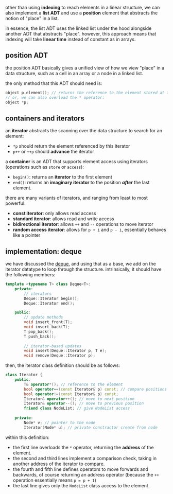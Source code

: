 other than using **indexing** to reach elements in a linear structure, we can also implement a **list ADT** and use a **position** element that abstracts the notion of "place" in a list. 

in essence, the list ADT uses the linked list under the hood alongside another ADT that abstracts "place". however, this approach means that indexing will take **linear time** instead of constant as in arrays.

## position ADT
the position ADT basically gives a unified view of how we view "place" in a data structure, such as a cell in an array or a node in a linked list. 

the only method that this ADT should need is: 

```cpp
object p.element(); // returns the reference to the element stored at this position
// or, we can also overload the * operator: 
object *p; 
```

## containers and iterators
an **iterator** abstracts the scanning over the data structure to search for an element:
- `*p` should return the element referenced by this iterator
- `p++` or `++p` should **advance** the iterator

a **container** is an ADT that supports element access using iterators (operations such as `store` or `access`): 
- `begin()`: returns an **iterator** to the first element
- `end()`: returns an **imaginary iterator** to the position ***after*** the last element. 

there are many variants of iterators, and ranging from least to most powerful: 
- **const iterator**: only allows read access
- **standard iterator**: allows read and write access
- **bidirectional iterator**: allows `++` and `--` operations to move iterator
- **random access iterator**: allows for `p + i` and `p - i`, essentially behaves like a pointer

## implementation: deque
we have discussed the [deque](queues/abstract%20queue%20definition.md), and using that as a base, we add on the iterator datatype to loop through the structure. intrinsically, it should have the following members: 

```cpp
template <typename T> class Deque<T>: 
	private: 
		// iterators
		Deque::Iterator begin(); 
		Deque::Iterator end(); 

	public: 
		// update methods
		void insert_front(T); 
		void insert_back(T); 
		T pop_back(); 
		T push_back(); 
		
		// iterator-based updates
		void insert(Deque::Iterator p, T e); 
		void remove(Deque::Iterator p); 
```

then, the iterator class definition should be as follows: 

```cpp
class Iterator {
	public:  
		T& operator*(); // reference to the element  
		bool operator==(const Iterator& p) const; // compare positions  
		bool operator!=(const Iterator& p) const;  
		Iterator& operator++(); // move to next position  
		Iterator& operator--(); // move to previous position  
		friend class NodeList; // give NodeList access  
		
	private:  
		Node* v; // pointer to the node  
		Iterator(Node* u); // private constractor create from node
```

within this definition: 
- the first line overloads the `*` operator, returning the **address** of the element. 
- the second and third lines implement a comparison check, taking in another address of the iterator to compare.
- the fourth and fifth line defines operators to move forwards and backwards, of course returning an address operator (because the `++` operation essentially means `p = p + 1`) 
- the last line gives only the `NodeList` class access to the element.

